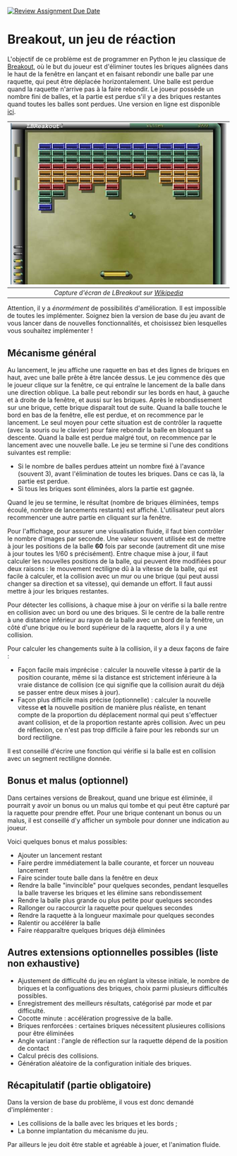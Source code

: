 [![Review Assignment Due Date](https://classroom.github.com/assets/deadline-readme-button-24ddc0f5d75046c5622901739e7c5dd533143b0c8e959d652212380cedb1ea36.svg)](https://classroom.github.com/a/qGNf9nk-)
# Breakout, un jeu de réaction

L'objectif de ce problème est de programmer en Python le jeu classique de
[Breakout](https://fr.wikipedia.org/wiki/Breakout_(jeu_vid%C3%A9o,_1976)), où le
but du joueur est d'éliminer toutes les briques alignées dans le haut de la
fenêtre en lançant et en faisant rebondir une balle par une raquette, qui peut
être déplacée horizontalement. Une balle est perdue quand la raquette n'arrive
pas à la faire rebondir. Le joueur possède un nombre fini de balles, et la
partie est perdue s'il y a des briques restantes quand toutes les balles sont
perdues. Une version en ligne est disponible [ici](https://elgoog.im/breakout/).

| ![Capture d'écran de LBreakout sur Wikipedia](breakout.jpg) |
|:--:| 
| *Capture d'écran de LBreakout sur [Wikipedia](https://fr.wikipedia.org/wiki/Fichier:Screenshot-LBreakout2.jpg)* |

Attention, il y a *énormément* de possibilités d'amélioration. Il est
impossible de toutes les implémenter. Soignez bien la version de base du jeu
avant de vous lancer dans de nouvelles fonctionnalités, et choisissez bien
lesquelles vous souhaitez implémenter !


## Mécanisme général

Au lancement, le jeu affiche une raquette en bas et des lignes de briques en 
haut, avec une balle prête à être lancée dessus. Le jeu commence dès que le 
joueur clique sur la fenêtre, ce qui entraîne le lancement de la balle dans une
direction oblique. La balle peut rebondir sur les bords en haut, à gauche et à 
droite de la fenêtre, et aussi sur les briques. Après le rebondissement sur une
brique, cette brique disparaît tout de suite. Quand la balle touche le bord en
bas de la fenêtre, elle est perdue, et on recommence par le lancement. Le seul
moyen pour cette situation est de contrôler la raquette (avec la souris ou le
clavier) pour faire rebondir la balle en bloquant sa descente. Quand la balle
est perdue malgré tout, on recommence par le lancement avec une nouvelle balle.
Le jeu se termine si l'une des conditions suivantes est remplie:

- Si le nombre de balles perdues atteint un nombre fixé à l'avance (souvent 3),
  avant l'élimination de toutes les briques. Dans ce cas là, la partie est perdue.
- Si tous les briques sont éliminées, alors la partie est gagnée.

Quand le jeu se termine, le résultat (nombre de briques éliminées, temps écoulé,
nombre de lancements restants) est affiché. L'utilisateur peut alors recommencer
une autre partie en cliquant sur la fenêtre.

Pour l'affichage, pour assurer une visualisation fluide, il faut bien
contrôler le nombre d'images par seconde. Une valeur souvent utilisée est de
mettre à jour les positions de la balle **60** fois par seconde (autrement dit
une mise à jour toutes les 1/60 s précisément). Entre chaque mise à jour, il
faut calculer les nouvelles positions de la balle, qui peuvent être modifiées
pour deux raisons : le mouvement rectiligne dû à la vitesse de la balle, qui
est facile à calculer, et la collision avec un mur ou une brique (qui peut aussi
changer sa direction et sa vitesse), qui demande un effort. Il faut aussi
mettre à jour les briques restantes.

Pour détecter les collisions, à chaque mise à jour on vérifie si la balle rentre
en collision avec un bord ou une des briques. Si le centre de la balle rentre à
une distance inférieur au rayon de la balle avec un bord de la fenêtre, un côté
d'une brique ou le bord supérieur de la raquette, alors il y a une
collision.

Pour calculer les changements suite à la collision, il y a deux façons de
faire :

- Façon facile mais imprécise : calculer la nouvelle vitesse à partir de la
  position courante, même si la distance est strictement inférieure à la vraie
  distance de collision (ce qui signifie que la collision aurait du déjà se
  passer entre deux mises à jour).
- Façon plus difficile mais précise (optionnelle) : calculer la nouvelle
  vitesse **et** la nouvelle position de manière plus réaliste, en tenant
  compte de la proportion du déplacement normal qui peut s'effectuer avant
  collision, et de la proportion restante après collision. Avec un peu de
  réflexion, ce n'est pas trop difficile à faire pour les rebonds sur un bord
  rectiligne.

Il est conseillé d'écrire une fonction qui vérifie si la balle est en collision
avec un segment rectiligne donnée.


## Bonus et malus (optionnel)

Dans certaines versions de Breakout, quand une brique est éliminée, il pourrait
y avoir un bonus ou un malus qui tombe et qui peut être capturé par la raquette
pour prendre effet. Pour une brique contenant un bonus ou un malus, il est
conseillé d'y afficher un symbole pour donner une indication au joueur.

Voici quelques bonus et malus possibles:

- Ajouter un lancement restant
- Faire perdre immédiatement la balle courante, et forcer un nouveau lancement
- Faire scinder toute balle dans la fenêtre en deux
- Rendre la balle "invincible" pour quelques secondes, pendant lesquelles la
  balle traverse les briques et les élimine sans rebondissement
- Rendre la balle plus grande ou plus petite pour quelques secondes
- Rallonger ou raccourcir la raquette pour quelques secondes
- Rendre la raquette à la longueur maximale pour quelques secondes
- Ralentir ou accélérer la balle
- Faire réapparaître quelques briques déjà éliminées


## Autres extensions optionnelles possibles (liste non exhaustive)

- Ajustement de difficulté du jeu en réglant la vitesse initiale, le nombre de 
  briques et la configuations des briques, choix parmi plusieurs difficultés
  possibles.
- Enregistrement des meilleurs résultats, catégorisé par mode et par difficulté.
- Cocotte minute : accélération progressive de la balle.
- Briques renforcées : certaines briques nécessitent plusieures collisions pour
  être éliminées
- Angle variant : l'angle de réflection sur la raquette dépend de la position de
  contact
- Calcul précis des collisions.
- Génération aléatoire de la configuration initiale des briques.


## Récapitulatif (partie obligatoire)

Dans la version de base du problème, il vous est donc demandé d'implémenter :

- Les collisions de la balle avec les briques et les bords ;
- La bonne implantation du mécanisme du jeu.

Par ailleurs le jeu doit être stable et agréable à jouer, et l'animation
fluide.
